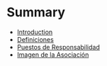 # Summary

* [Introduction](README.md)
* [Definiciones](chapter1.md)
* [Puestos de Responsabilidad](puestos_de_responsabilidad.md)
* [Imagen de la Asociación](imagen_de_la_asociacion.md)

